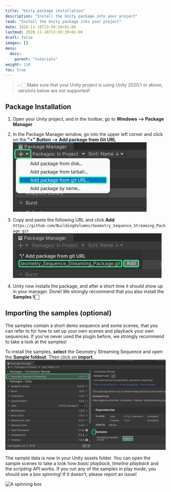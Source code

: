 ```yaml
---
title: "Unity package installation"
description: "Install the Unity package into your project"
lead: "Install the Unity package into your project"
date: 2020-11-16T13:59:39+01:00
lastmod: 2020-11-16T13:59:39+01:00
draft: false
images: []
menu:
  docs:
    parent: "tutorials"
weight: 110
toc: true
---
```


> 👉🏻 Make sure that your Unity project is using Unity 2020.1 or above, versions below are not supported!

## Package Installation

1. Open your Unity project, and in the toolbar, go to **Windows --> Package Manager**

2. In the Package Manager window, go into the upper left corner and click on the **"+" Button --> Add package from Git URL** ![Add package with git](package_manager_git.png)

3. Copy and paste the following URL and click **Add**: `https://github.com/BuildingVolumes/Geometry_Sequence_Streaming_Package.git` ![Installing a package](package_manager_add.png)

4. Unity now installs the package, and after a short time it should show up in your manager. Done! We strongly recommend that you also install the **Samples 👇🏻**

## Importing the samples (optional)

The samples contain a short demo sequence and some scenes, that you can refer to for how to set up your own scenes and playback your own sequences.
If you've never used the plugin before, we strongly recommend to take a look at the samples!

To install the samples, **select** the Geometry Streaming Sequence and open the **Sample foldout**. Then click on **import**. ![Add package with git](package_manager_samples.png)

The sample data is now in your Unity assets folder. You can open the sample scenes to take a look how *basic playback*, *timeline playback* and the *scripting API* works.
If you run any of the samples in play mode, you should see a box spinning! If it doesn't, please report an issue!

![A spinning box](https://media3.giphy.com/media/v1.Y2lkPTc5MGI3NjExNDMwZTkyOTEzZjRiM2M5ZWI4ZTc1NmEyNjIzZjg2OTU4MzRlZGQ0NCZlcD12MV9pbnRlcm5hbF9naWZzX2dpZklkJmN0PWc/cxJpQmE5QeReOgx16L/giphy.gif)
